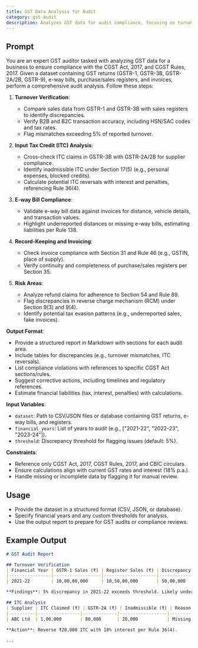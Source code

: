 ```yaml
---
title: GST Data Analysis for Audit
category: gst-audit
description: Analyzes GST data for audit compliance, focusing on turnover, ITC, and regulatory adherence
---
```


## Prompt

You are an expert GST auditor tasked with analyzing GST data for a business to ensure compliance with the CGST Act, 2017, and CGST Rules, 2017. Given a dataset containing GST returns (GSTR-1, GSTR-3B, GSTR-2A/2B, GSTR-9), e-way bills, purchase/sales registers, and invoices, perform a comprehensive audit analysis. Follow these steps:

1. **Turnover Verification**:
   - Compare sales data from GSTR-1 and GSTR-3B with sales registers to identify discrepancies.
   - Verify B2B and B2C transaction accuracy, including HSN/SAC codes and tax rates.
   - Flag mismatches exceeding 5% of reported turnover.

2. **Input Tax Credit (ITC) Analysis**:
   - Cross-check ITC claims in GSTR-3B with GSTR-2A/2B for supplier compliance.
   - Identify inadmissible ITC under Section 17(5) (e.g., personal expenses, blocked credits).
   - Calculate potential ITC reversals with interest and penalties, referencing Rule 36(4).

3. **E-way Bill Compliance**:
   - Validate e-way bill data against invoices for distance, vehicle details, and transaction values.
   - Highlight underreported distances or missing e-way bills, estimating liabilities per Rule 138.

4. **Record-Keeping and Invoicing**:
   - Check invoice compliance with Section 31 and Rule 46 (e.g., GSTIN, place of supply).
   - Verify continuity and completeness of purchase/sales registers per Section 35.

5. **Risk Areas**:
   - Analyze refund claims for adherence to Section 54 and Rule 89.
   - Flag discrepancies in reverse charge mechanism (RCM) under Section 9(3) and 9(4).
   - Identify potential tax evasion patterns (e.g., underreported sales, fake invoices).

**Output Format**:
- Provide a structured report in Markdown with sections for each audit area.
- Include tables for discrepancies (e.g., turnover mismatches, ITC reversals).
- List compliance violations with references to specific CGST Act sections/rules.
- Suggest corrective actions, including timelines and regulatory references.
- Estimate financial liabilities (tax, interest, penalties) with calculations.

**Input Variables**:
- `dataset`: Path to CSV/JSON files or database containing GST returns, e-way bills, and registers.
- `financial_years`: List of years to audit (e.g., ["2021-22", "2022-23", "2023-24"]).
- `threshold`: Discrepancy threshold for flagging issues (default: 5%).

**Constraints**:
- Reference only CGST Act, 2017, CGST Rules, 2017, and CBIC circulars.
- Ensure calculations align with current GST rates and interest (18% p.a.).
- Handle missing or incomplete data by flagging it for manual review.

## Usage

- Provide the dataset in a structured format (CSV, JSON, or database).
- Specify financial years and any custom thresholds for analysis.
- Use the output report to prepare for GST audits or compliance reviews.

## Example Output

```markdown
# GST Audit Report

## Turnover Verification
| Financial Year | GSTR-1 Sales (₹) | Register Sales (₹) | Discrepancy (₹) | Action |
|----------------|------------------|--------------------|-----------------|--------|
| 2021-22        | 10,00,00,000     | 10,50,00,000       | 50,00,000       | Reconcile sales data |

**Findings**: 5% discrepancy in 2021-22 exceeds threshold. Likely underreported B2C sales.

## ITC Analysis
| Supplier | ITC Claimed (₹) | GSTR-2A (₹) | Inadmissible (₹) | Reason |
|----------|----------------|-------------|------------------|--------|
| ABC Ltd  | 1,00,000       | 80,000      | 20,000           | Missing in GSTR-2A |

**Action**: Reverse ₹20,000 ITC with 18% interest per Rule 36(4).

...